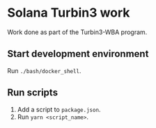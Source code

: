 # Solana Turbin3 work

Work done as part of the Turbin3-WBA program.

## Start development environment

Run `./bash/docker_shell`.

## Run scripts

1. Add a script to `package.json`.
2. Run `yarn <script_name>`.


